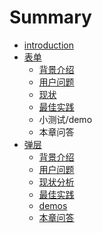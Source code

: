 # Summary

* [introduction](README.md)
* [表单](form/README.md)
   * [背景介绍](form/introduce.md)
   * [用户问题](form/issues.md)
   * [现状](form/case.md)
   * [最佳实践](form/practice.md)
   * 小测试/demo
   * 本章问答
* [弹层](popup/README.md)
   * [背景介绍](popup/introduce.md)
   * [用户问题](popup/issues.md)
   * [现状分析](popup/cases.md)
   * [最佳实践](popup/best_practice.md)
   * [demos](popup/demos.md)
   * [本章问答](popup/faq.md)

